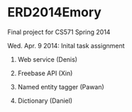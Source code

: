 ERD2014Emory
============

Final project for CS571 Spring 2014

Wed. Apr. 9 2014: Inital task assignment

1. Web service (Denis)


2. Freebase API (Xin)


3. Named entity tagger (Pawan)


4. Dictionary (Daniel)
